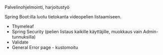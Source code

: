 Palvelinohjelmointi, harjoitustyö

Spring Boot:illa luotu tietokanta videopelien listaamiseen.

- Thymeleaf
- Spring Security (pelien listaus kaikille käyttäjille, muokkaus vain Admin-tunnuksilla)
- Validate
- General Error page - kustomoitu
